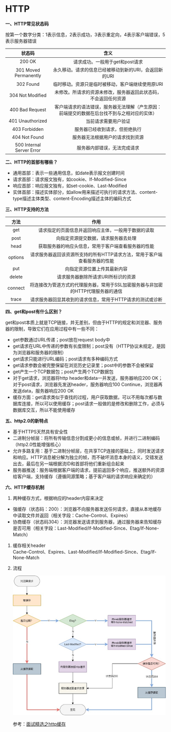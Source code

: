 # HTTP

**一、HTTP常见状态码**

按第一个数字分类：1表示信息，2表示成功，3表示重定向，4表示客户端错误，5表示服务器错误

|            状态码            |                       含义                       |
| :-----------------------: | :--------------------------------------------: |
|           200 OK          |               请求成功。一般用于get和post请求              |
|   301 Moved Permanently   |         永久移动。请求的信息已经被移动到新的URI，会返回新的URI         |
|         302 Found         |           临时移动。资源只是临时被移动，客户端继续使用原URI           |
|      304 Not Modified     |        未修改。所请求的资源未修改，服务器返回此状态码，不会返回任何资源        |
|      400 Bad Request      | 客户端请求的语法错误，服务器无法理解（产生原因：前端提交的数据在后台找不到与之相对应的实体） |
|      401 Unauthorized     |                   当前请求需要用户验证                   |
|       403 Forbidden       |                 服务器已经收到请求，但拒绝执行                |
|       404 Not Found       |                服务器无法根据用户的请求找到资源                |
| 500 Internal Server Error |                 服务器内部错误，无法完成请求                 |

**二、HTTP的首部有哪些？**

* 通用首部：表示一些通用信息，如date表示报文创建时间
* 请求首部：请求报文独有，如cookie、If-Modified-Since
* 响应首部：响应报文独有，如set-cookie、Last-Modified
* 实体首部：描述实体部分，如allow用来描述可执行的请求方法、content-type描述主体类型、content-Encoding描述主体的编码方式

**三、HTTP支持的方法**

|    方法   |                      作用                      |
| :-----: | :------------------------------------------: |
|   get   |          请求指定的页面信息并返回响应主体，一般用于数据的读取          |
|   post  |              向指定资源提交数据，请求服务器去处理              |
|   head  |          获取服务器的响应头信息，常用于客户端查看服务器的性能          |
| options |    请求服务器返回该资源所支持的所有HTTP请求方法，常用于客户端查看服务器的性能   |
|   put   |                向指定资源位置上传其最新内容                |
|  delete |              请求服务器删除所请求URI所标识的资源             |
| connect | 将连接改为管道方式的代理服务器，常用于SSL加密服务器与非加密的HTTP代理服务器的通信 |
|  trace  |        请求服务器回显其收到的请求信息，常用于HTTP请求的测试或诊断       |

**四、get和post有什么区别？**

get和post本质上就是TCP链接，并无差别，但由于HTTP的规定和浏览器、服务器的限制，导致它们在应用过程中有一些不同：

* get参数通过URL传递；post放在request body中
* get请求在URL中传递的参数有长度限制；post没有（HTTP协议未规定，是因为浏览器和服务器的限制）
* get请求只能进行URL编码；post请求有多种编码方式
* get请求参数会被完整保留在浏览历史记录里；post中的参数不会被保留
* get产生一个TCP数据包；post产生两个TCP数据包
* 对于get请求，浏览器将http header和data一并发送，服务器响应200 OK；对于post请求，浏览器先发送header，服务器响应100 Continue，浏览器再发送data，服务器响应200 OK
* 缓存方面：get请求类似于查找的过程，用户获取数据，可以不用每次都与数据库连接，所以可以使用缓存；post请求一般做的是修改和删除工作，必须与数据库交互，所以不能使用缓存

**五、http2.0的新特点**

* 基于HTTPS天然具有安全性
* 二进制分帧层：将所有传输信息分割成更小的信息或帧，并进行二进制编码（http2.0性能增强核心）
* 允许多路复用：基于二进制分帧层，在共享TCP连接的基础上，同时发送请求和响应。HTTP消息被分解为独立的帧，而不破坏消息本身的语义，交错发送出去，最后在另一端根据流ID和首部将他们重新组合起来
* 服务器推送：服务端根据客户端的请求，提前返回多个响应，推送额外的资源给客户端，支持缓存（遵循同源策略；基于客户端的请求响应来确定的）

**六、HTTP缓存机制**

1. 两种缓存方式，根据响应的header内容来决定

* 强缓存（状态码：200）：浏览器不向服务器发送任何请求，直接从本地缓存中读取文件并返回（相关字段：Cache-Control、Expires）
* 协商缓存（状态码304）：浏览器发送请求到服务器，通过服务器来告知缓存是否可用（相关字段：Last-Modified/If-Modified-Since、Etag/If-None-Match）

1. 缓存相关header\
   Cache-Control、Expires、Last-Modified/If-Modified-Since、Etag/If-None-Match
2.  流程

    ![](Images/HTTP%E7%BC%93%E5%AD%98.jpg)

    参考：[面试精选之http缓存](https://juejin.im/post/5b3c87386fb9a04f9a5cb037)

